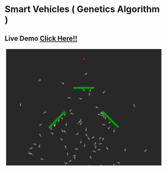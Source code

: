 # Smart Vehicles ( Genetics Algorithm )

## Live Demo [Click Here!!](https://thenirmalkc.github.io/smart-vehicles/)

![Smart Vehicles](screenshots/smart-vehicles.png)

